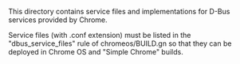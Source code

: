 This directory contains service files and implementations for D-Bus
services provided by Chrome.

Service files (with .conf extension) must be listed in the
"dbus_service_files" rule of chromeos/BUILD.gn so that they can be
deployed in Chrome OS and "Simple Chrome" builds.

